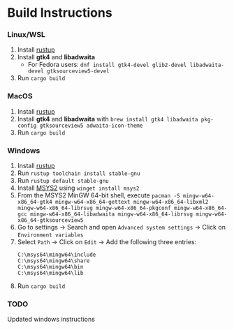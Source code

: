 # Build Instructions
### Linux/WSL
1. Install [rustup](https://rustup.rs/)
2. Install **gtk4** and **libadwaita**
    - For Fedora users: `dnf install gtk4-devel glib2-devel libadwaita-devel gtksourceview5-devel`
3. Run `cargo build`

### MacOS
1. Install [rustup](https://rustup.rs/)
2. Install **gtk4** and **libadwaita** with `brew install gtk4 libadwaita pkg-config gtksourceview5 adwaita-icon-theme`
3. Run `cargo build`

### Windows 
1. Install [rustup](https://rustup.rs/)
2. Run `rustup toolchain install stable-gnu`
3. Run `rustup default stable-gnu`
4. Install [MSYS2](https://msys2.org) using `winget install msys2`
5. From the MSYS2 MinGW 64-bit shell, execute `pacman -S mingw-w64-x86_64-gtk4 mingw-w64-x86_64-gettext mingw-w64-x86_64-libxml2 mingw-w64-x86_64-librsvg mingw-w64-x86_64-pkgconf mingw-w64-x86_64-gcc mingw-w64-x86_64-libadwaita mingw-w64-x86_64-librsvg mingw-w64-x86_64-gtksourceview5`
6. Go to settings -> Search and open `Advanced system settings` -> Click on `Environment variables`
7. Select `Path` -> Click on `Edit` -> Add the following three entries:
    ```
    C:\msys64\mingw64\include
    C:\msys64\mingw64\share
    C:\msys64\mingw64\bin
    C:\msys64\mingw64\lib
    ```
8. Run `cargo build`

### TODO
Updated windows instructions
